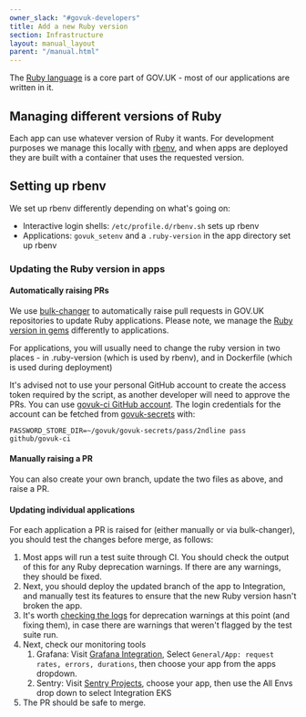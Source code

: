 ```yaml
---
owner_slack: "#govuk-developers"
title: Add a new Ruby version
section: Infrastructure
layout: manual_layout
parent: "/manual.html"
---
```


The [Ruby language](https://www.ruby-lang.org/en/) is a core part of GOV.UK - most of our applications are written in it.

## Managing different versions of Ruby

Each app can use whatever version of Ruby it wants. For development purposes we manage this locally with
[rbenv](https://github.com/rbenv/rbenv), and when apps are deployed they are built with a container that uses the requested version.

## Setting up rbenv

We set up rbenv differently depending on what's going on:

- Interactive login shells: `/etc/profile.d/rbenv.sh` sets up rbenv
- Applications: `govuk_setenv` and a `.ruby-version` in the app directory set up rbenv

### Updating the Ruby version in apps

#### Automatically raising PRs

We use [bulk-changer][] to automatically raise pull requests in GOV.UK repositories to update Ruby applications. Please note, we manage the [Ruby version in gems](/manual/publishing-a-ruby-gem.html#ruby-version-compatibility) differently to applications.

For applications, you will usually need to change the ruby version in two places - in .ruby-version (which is used by rbenv), and in Dockerfile (which is used during deployment)

It's advised not to use your personal GitHub account to create the access token required by the script, as another developer will need to approve the PRs. You can use [govuk-ci GitHub account](https://github.com/govuk-ci). The login credentials for the account can be fetched from [govuk-secrets](https://github.com/alphagov/govuk-secrets/tree/main/pass) with:

```
PASSWORD_STORE_DIR=~/govuk/govuk-secrets/pass/2ndline pass github/govuk-ci
```

#### Manually raising a PR

You can also create your own branch, update the two files as above, and raise a PR.

#### Updating individual applications

For each application a PR is raised for (either manually or via bulk-changer), you should test the changes before merge, as follows:

1. Most apps will run a test suite through CI. You should check the output of this for any Ruby deprecation warnings. If there are any warnings, they should be fixed.
1. Next, you should deploy the updated branch of the app to Integration, and manually test its features to ensure that the new Ruby version hasn't broken the app.
1. It's worth [checking the logs][] for deprecation warnings at this point (and fixing them), in case there are warnings that weren't flagged by the test suite run.
1. Next, check our monitoring tools
    1. Grafana: Visit [Grafana Integration][], Select `General/App: request rates, errors, durations`, then choose your app from the apps dropdown.
    1. Sentry: Visit [Sentry Projects][], choose your app, then use the All Envs drop down to select Integration EKS
1. The PR should be safe to merge.

[bulk-changer]: https://github.com/alphagov/bulk-changer
[checking the logs]: https://govuk-k8s-user-docs.publishing.service.gov.uk/manage-app/get-app-info/#view-app-logs
[Grafana Integration]: https://grafana.eks.integration.govuk.digital/?orgId=1&search=open&q=app+request+rates
[Sentry Projects]: https://govuk.sentry.io/projects/
